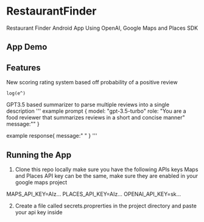 # RestaurantFinder
 Restaurant Finder Android App Using OpenAI, Google Maps and Places SDK
 
 ## App Demo


 ## Features
 New scoring rating system based off probability of a positive review

    log(e^)

 GPT3.5 based summarizer to parse multiple reviews into a single description
 '''
 example prompt {
    model: "gpt-3.5-turbo"
    role: "You are a food reviewer that summarizes reviews in a short and concise manner"
    message:""
 }

 example response{
    message:" "
 }
'''
 ## Running the App

 1. Clone this repo locally make sure you have the following APIs keys
 Maps and Places API key can be the same, make sure they are enabled in your google maps project

 MAPS_API_KEY=AIz...
 PLACES_API_KEY=AIz...
 OPENAI_API_KEY=sk...

 2. Create a file called secrets.proprerties in the project directory and paste your api key inside


  
